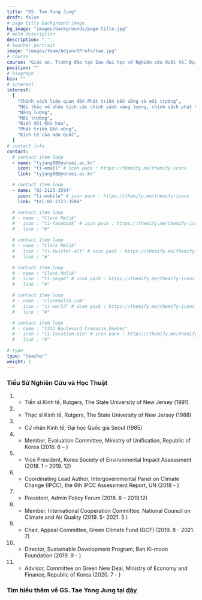 ```yaml
---
title: "GS. Tae Yong Jung"
draft: false
# page title background image
bg_image: "images/backgrounds/page-title.jpg"
# meta description
description: "."
# teacher portrait
image: "images/team/AdjunctProfs/tae.jpg"
# course
course: "Giáo sư, Trường đào tạo Sau đại học về Nghiên cứu Quốc tế, Đại học Yonsei, Hàn Quốc"
position: ""
# biograph
bio: ""
# interest
interest:
  [
    "Chính sách liên quan đến Phát triển bền vững và môi trường",
    "Hội thảo về phân tích các chính sách năng lượng, chính sách phát triển bền vững và năng lượng",
    "Năng lượng",
    "Môi trường",
    "Biến đổi Khí hậu",
    "Phát triển Bền vững",
    "Kinh tế của Hàn Quốc",
  ]
# contact info
contact:
  # contact item loop
  - name: "tyjung00@yonsei.ac.kr"
    icon: "ti-email" # icon pack : https://themify.me/themify-icons
    link: "tyjung00@yonsei.ac.kr"

  # contact item loop
  - name: "02-2123-3594"
    icon: "ti-mobile" # icon pack : https://themify.me/themify-icons
    link: "tel:02-2123-3594"

  # contact item loop
  # - name : "Clark Malik"
  #   icon : "ti-facebook" # icon pack : https://themify.me/themify-icons
  #   link : "#"

  # contact item loop
  # - name : "Clark Malik"
  #   icon : "ti-twitter-alt" # icon pack : https://themify.me/themify-icons
  #   link : "#"

  # contact item loop
  # - name : "Clark Malik"
  #   icon : "ti-skype" # icon pack : https://themify.me/themify-icons
  #   link : "#"

  # contact item loop
  # - name : "clarkmalik.com"
  #   icon : "ti-world" # icon pack : https://themify.me/themify-icons
  #   link : "#"

  # contact item loop
  # - name : "1313 Boulevard Cremazie,Quebec"
  #   icon : "ti-location-pin" # icon pack : https://themify.me/themify-icons
  #   link : "#"

# type
type: "teacher"
weight: 1
---
```


### Tiểu Sử Nghiên Cứu và Học Thuật

1. - Tiến sĩ Kinh tế, Rutgers, The State University of New Jersey (1991)
1. - Thạc sĩ Kinh tế, Rutgers, The State University of New Jersey (1988)
1. - Cử nhân Kinh tế, Đại học Quốc gia Seoul (1985)
1. - Member, Evaluation Committee, Ministry of Unification, Republic of Korea (2016. 6 – )
1. - Vice President, Korea Society of Environmental Impact Assessment (2018. 1 – 2019. 12)
1. - Coordinating Lead Author, Intergovernmental Panel on Climate Change (IPCC), the 6th IPCC Assessment Report, UN (2018 - )
1. - President, Admin Policy Forum (2018. 6 – 2019.12)
1. - Member, International Cooperation Committee, National Council on Climate and Air Quality (2019. 5- 2021. 5 )
1. - Chair, Appeal Committee, Green Climate Fund (GCF) (2019. 8 - 2021. 7)
1. - Director, Sustainable Development Program, Ban Ki-moon Foundation (2019. 9 - )
1. - Advisor, Committee on Green New Deal, Ministry of Economy and Finance, Republic of Korea (2020. 7 - )

### Tìm hiểu thêm về GS. Tae Yong Jung tại [đây](https://gsis1.yonsei.ac.kr/main/faculty.asp?mid=n01_04&act=view&sOpt=A&idx=133)
